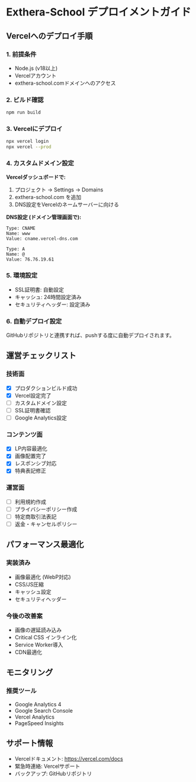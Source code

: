 # Exthera-School デプロイメントガイド

## Vercelへのデプロイ手順

### 1. 前提条件
- Node.js (v18以上)
- Vercelアカウント
- exthera-school.comドメインへのアクセス

### 2. ビルド確認
```bash
npm run build
```

### 3. Vercelにデプロイ
```bash
npx vercel login
npx vercel --prod
```

### 4. カスタムドメイン設定

**Vercelダッシュボードで:**
1. プロジェクト → Settings → Domains
2. exthera-school.com を追加
3. DNS設定をVercelのネームサーバーに向ける

**DNS設定 (ドメイン管理画面で):**
```
Type: CNAME
Name: www
Value: cname.vercel-dns.com

Type: A
Name: @
Value: 76.76.19.61
```

### 5. 環境設定
- SSL証明書: 自動設定
- キャッシュ: 24時間設定済み
- セキュリティヘッダー: 設定済み

### 6. 自動デプロイ設定
GitHubリポジトリと連携すれば、pushする度に自動デプロイされます。

## 運営チェックリスト

### 技術面
- [x] プロダクションビルド成功
- [x] Vercel設定完了
- [ ] カスタムドメイン設定
- [ ] SSL証明書確認
- [ ] Google Analytics設定

### コンテンツ面
- [x] LP内容最適化
- [x] 画像配置完了
- [x] レスポンシブ対応
- [x] 特典表記修正

### 運営面
- [ ] 利用規約作成
- [ ] プライバシーポリシー作成
- [ ] 特定商取引法表記
- [ ] 返金・キャンセルポリシー

## パフォーマンス最適化

### 実装済み
- 画像最適化 (WebP対応)
- CSS/JS圧縮
- キャッシュ設定
- セキュリティヘッダー

### 今後の改善案
- 画像の遅延読み込み
- Critical CSS インライン化
- Service Worker導入
- CDN最適化

## モニタリング

### 推奨ツール
- Google Analytics 4
- Google Search Console
- Vercel Analytics
- PageSpeed Insights

## サポート情報
- Vercelドキュメント: https://vercel.com/docs
- 緊急時連絡: Vercelサポート
- バックアップ: GitHubリポジトリ